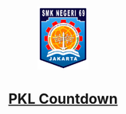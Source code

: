 <p align="center">
  <a href="https://pkl-countdown.vercel.app/">
    <picture>
      <img src="public/icon.png" height="128">
    </picture>
    <h1 align="center">PKL Countdown</h1>
  </a>
</p>